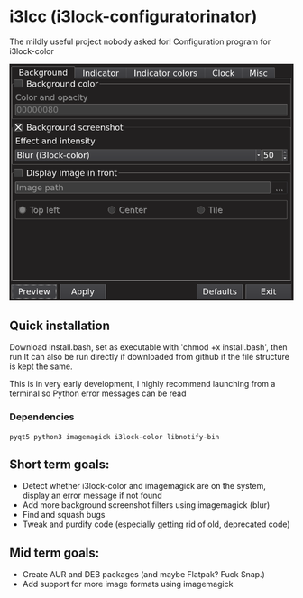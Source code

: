 # i3lcc (i3lock-configuratorinator)
The mildly useful project nobody asked for! Configuration program for i3lock-color

![example](preview.png)

## Quick installation
Download install.bash, set as executable with 'chmod +x install.bash', then run
It can also be run directly if downloaded from github if the file structure is kept the same.

This is in very early development, I highly recommend launching from a terminal so Python error messages can be read

### Dependencies
```
pyqt5 python3 imagemagick i3lock-color libnotify-bin
```

## Short term goals:
  * Detect whether i3lock-color and imagemagick are on the system, display an error message if not found
  * Add more background screenshot filters using imagemagick (blur)
  * Find and squash bugs
  * Tweak and purdify code (especially getting rid of old, deprecated code)

## Mid term goals:
  * Create AUR and DEB packages (and maybe Flatpak? Fuck Snap.)
  * Add support for more image formats using imagemagick
